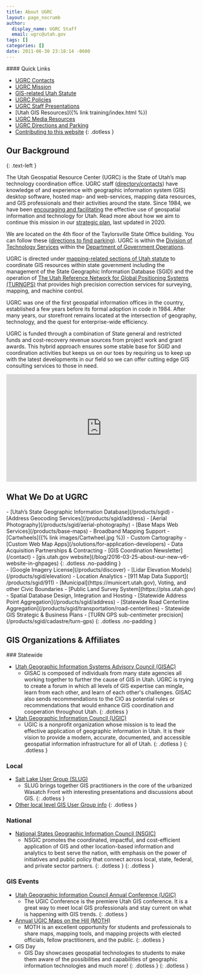 ```yaml
---
title: About UGRC
layout: page_nocrumb
author:
  display_name: UGRC Staff
  email: ugrc@utah.gov
tags: []
categories: []
date: 2011-06-30 23:18:14 -0600
---
```


<div class="pull-right" markdown="1">
#### Quick Links

- [UGRC Contacts](/contact)
- [UGRC Mission](/about)
- [GIS-related Utah Statute](/about/code)
- [UGRC Policies](/documentation/policy)
- [UGRC Staff Presentations](https://agrc.github.io/Presentations)
- [Utah GIS Resources]({% link training/index.html %})
- [UGRC Media Resources](/about/media)
- [UGRC Directions and Parking](/contact/visiting)
- [Contributing to this website](https://docs.github.com/en/pull-requests/collaborating-with-pull-requests)
  {: .dotless }

</div>

## Our Background

{: .text-left }

The Utah Geospatial Resource Center (UGRC) is the State of Utah’s map technology coordination office. UGRC staff ([directory/contacts](/contact)) have knowledge of and experience with geographic information system (GIS) desktop software, hosted map- and web-services, mapping data resources, and GIS professionals and their activities around the state. Since 1984, we have been [encouraging and facilitating](https://storymaps.arcgis.com/stories/8be2e6de2abf442eb72f5faa8a32dd2b) the effective use of geospatial information and technology for Utah. Read more about how we aim to continue this mission in our [strategic plan](https://drive.google.com/a/utah.gov/uc?id=1fMCCpjSbjKrHBIPuMiagakcmBBD61F9d&export=download), last updated in 2020.

We are located on the 4th floor of the Taylorsville State Office building. You can follow these ([directions to find parking](/contact/visiting)). UGRC is within the [Division of Technology Services](https://dts.utah.gov/) within the [Department of Government Operations](https://govops.utah.gov/).

UGRC is directed under [mapping-related sections of Utah statute](/about/code) to coordinate GIS resources within state government including the management of the State Geographic Information Database (SGID) and the operation of [The Utah Reference Network for Global Positioning Systems (TURNGPS)](http://turngps.utah.gov) that provides high precision correction services for surveying, mapping, and machine control.

UGRC was one of the first geospatial information offices in the country, established a few years before its formal adoption in code in 1984. After many years, our storefront remains located at the intersection of geography, technology, and the quest for enterprise-wide efficiency.

UGRC is funded through a combination of State general and restricted funds and cost-recovery revenue sources from project work and grant awards. This hybrid approach ensures some stable base for SGID and coordination activities but keeps us on our toes by requiring us to keep up with the latest developments in our field so we can offer cutting edge GIS consulting services to those in need.

<div style="padding:56.25% 0 0 0;position:relative;">
  <iframe src="https://player.vimeo.com/video/618091475?h=b433f2866f&amp;badge=0&amp;autopause=0&amp;player_id=0&amp;app_id=58479" frameborder="0" allow="autoplay; fullscreen; picture-in-picture" allowfullscreen style="position:absolute;top:0;left:0;width:100%;height:100%;" title="UGRC - What we do"></iframe>
</div>
<script src="https://player.vimeo.com/api/player.js"></script>

## What We Do at UGRC

<div class="grid" markdown="1">
  <div class="grid__col grid__col--1-of-2" markdown="1">
- [Utah’s State Geographic Information Database](/products/sgid)
- [Address Geocoding Services](/products/sgid/address)
- [Aerial Photography](/products/sgid/aerial-photography)
- [Base Maps Web Services](/products/base-maps)
- Broadband Mapping Support
- [Cartwheels]({% link images/Cartwheel.jpg %})
- Custom Cartography
- [Custom Web Map Apps](/solutions/for-application-developers)
- Data Acquisition Partnerships & Contracting
- [GIS Coordination Newsletter](/contact)
- [gis.utah.gov website](/blog/2016-03-25-about-our-new-v6-website-in-ghpages)
{: .dotless .no-padding }
</div>
<div class="grid__col grid__col--1-of-2" markdown="1">
- [Google Imagery License](/products/discover)
- [Lidar Elevation Models](/products/sgid/elevation)
- Location Analytics
- [911 Map Data Support]( /products/sgid/911)
- [Municipal](https://municert.utah.gov), Voting, and other Civic Boundaries
- [Public Land Survey System](https://plss.utah.gov)
- Spatial Database Design, Integration and Hosting
- [Statewide Address Point Aggregation](/products/sgid/address)
- [Statewide Road Centerline Aggregation](/products/sgid/transportation/road-centerlines)
- Statewide GIS Strategic & Business Plans
- [TURN GPS sub-centimeter precision](/products/sgid/cadastre/turn-gps)
{: .dotless .no-padding }
</div>

## GIS Organizations & Affiliates

<div class="grid" markdown="1">
  <div class="grid__col grid__col--1-of-1" markdown="1">
### Statewide

- [Utah Geographic Information Systems Advisory Council (GISAC)](/collaboration/)
  - GISAC is composed of individuals from many state agencies all working together to further the cause of GIS in Utah. UGRC is trying to create a forum in which all levels of GIS expertise can mingle, learn from each other, and learn of each other's challenges. GISAC also sends recommendations to the CIO as potential rules or recommendations that would enhance GIS coordination and cooperation throughout Utah.
    {: .dotless }
- [Utah Geographic Information Council (UGIC)](https://ugic.org)
  - UGIC is a nonprofit organization whose mission is to lead the effective application of geographic information in Utah. It is their vision to provide a modern, accurate, documented, and accessible geospatial information infrastructure for all of Utah.
  {: .dotless }
  {: .dotless }
    </div>
    <div class="grid__col grid__col--1-of-2" markdown="1">

### Local

- [Salt Lake User Group (SLUG)](http://www.slug-gis.info/)
  - SLUG brings together GIS practitioners in the core of the urbanized Wasatch Front with interesting presentations and discussions about GIS.
    {: .dotless }
- [Other local level GIS User Group info](/collaboration/community/user-groups)
{: .dotless }
  </div>
  <div class="grid__col grid__col--1-of-2" markdown="1">

### National

- [National States Geographic Information Council (NSGIC)](https://nsgic.org)
  - NSGIC promotes the coordinated, impactful, and cost-efficient application of GIS and other location-based information and analytics to best serve the nation, with emphasis on the power of initiatives and public policy that connect across local, state, federal, and private sector partners.
  {: .dotless }
  {: .dotless }
    </div>

</div>

### GIS Events

- [Utah Geographic Information Council Annual Conference (UGIC)](https://ugic.org)
  - The UGIC Conference is the premiere Utah GIS conference. It is a great way to meet local GIS professionals and stay current on what is happening with GIS trends.
    {: .dotless }
- [Annual UGIC Maps on the Hill (MOTH)](/collaboration/events/maps-on-the-hill)
  - MOTH is an excellent opportunity for students and professionals to share maps, mapping tools, and mapping projects with elected officials, fellow practitioners, and the public.
    {: .dotless }
- GIS Day
  - GIS Day showcases geospatial technologies to students to make them aware of the possibilities and capabilities of geographic information technologies and much more!
    {: .dotless }
    {: .dotless }
